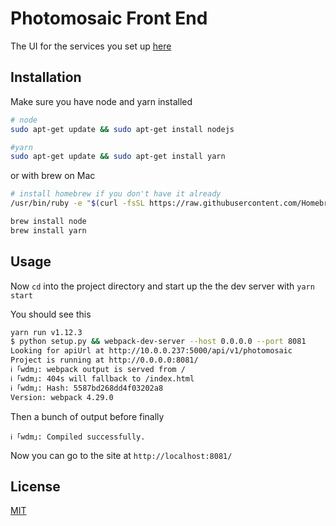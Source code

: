 
# Photomosaic Front End

The UI for the services you set up [here](https://github.com/rjvanvoorhis/photomosaic_open_faas)

## Installation
Make sure you have node and yarn installed

```bash
# node
sudo apt-get update && sudo apt-get install nodejs

#yarn 
sudo apt-get update && sudo apt-get install yarn
```
or with brew on Mac

```bash
# install homebrew if you don't have it already
/usr/bin/ruby -e "$(curl -fsSL https://raw.githubusercontent.com/Homebrew/install/master/install)"

brew install node
brew install yarn
```


## Usage
Now `cd` into the project directory and start up the the dev server with `yarn start`

You should see this
```bash
yarn run v1.12.3
$ python setup.py && webpack-dev-server --host 0.0.0.0 --port 8081
Looking for apiUrl at http://10.0.0.237:5000/api/v1/photomosaic
Project is running at http://0.0.0.0:8081/
ℹ ｢wdm｣: webpack output is served from /
ℹ ｢wdm｣: 404s will fallback to /index.html
ℹ ｢wdm｣: Hash: 5587bd268dd4f03202a8
Version: webpack 4.29.0
```
Then a bunch of output before finally
```
ℹ ｢wdm｣: Compiled successfully.

```

Now you can go to the site at `http://localhost:8081/`

## License
[MIT](https://choosealicense.com/licenses/mit/)